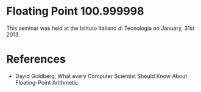 Floating Point 100.999998
=========================

This seminar was held at the Istituto Italiano di Tecnologia
on January, 31st 2013.

References
==========

* David Goldberg, What every Computer Scientist Should Know About Floating-Point Arithmetic

